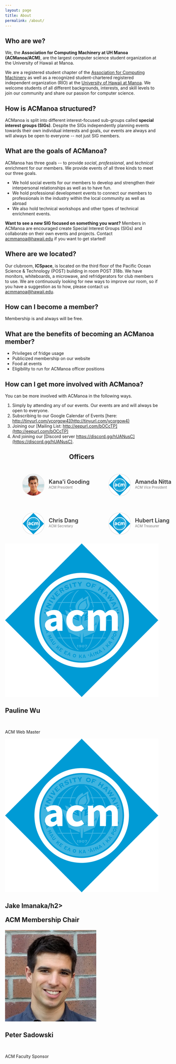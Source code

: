 ```yaml
---
layout: page
title: About
permalink: /about/
---
```


## Who are we?
We, the **Association for Computing Machinery at UH Manoa (ACManoa/ACM)**, are the largest computer science student organization at the University of Hawaii at Manoa.

We are a registered student chapter of the [Association for Computing Machinery](https://www.acm.org/) as well as a recognized student-chartered registered independent organization (RIO) at the [University of Hawaii at Manoa](https://www.hawaii.edu/). We welcome students of all different backgrounds, interests, and skill levels to join our community and share our passion for computer science.

## How is ACManoa structured?
ACManoa is split into different interest-focused sub-groups called **special interest groups (SIGs)**. Despite the SIGs independently planning events towards their own individual interests and goals, our events are always and will always be open to everyone -- not just SIG members.

## What are the goals of ACManoa?
ACManoa has three goals -- to provide *social*, *professional*, and *technical* enrichment for our members. We provide events of all three kinds to meet our three goals.

- We hold social events for our members to develop and strengthen their interpersonal relationships as well as to have fun.
- We hold professional development events to connect our members to professionals in the industry within the local community as well as abroad
- We also hold technical workshops and other types of technical enrichment events.

**Want to see a new SIG focused on something you want?** Members in ACManoa are encouraged create Special Interest Groups (SIGs) and collaborate on their own events and projects. Contact <acmmanoa@hawaii.edu> if you want to get started!

## Where are we located?
Our clubroom, **ICSpace**, is located on the third floor of the Pacific Ocean Science & Technology (POST) building in room POST 318b. We have monitors, whiteboards, a microwave, and refridgerators for club members to use. We are continuously looking for new ways to improve our room, so if you have a suggestion as to how, please contact us <acmmanoa@hawaii.edu>.

## How can I become a member?
Membership is and always will be free.

## What are the benefits of becoming an ACManoa member?
- Privileges of fridge usage
- Publicized membership on our website
- Food at events
- Eligibility to run for ACManoa officer positions

## How can I get more involved with ACManoa?
You can be more involved with ACManoa in the following ways.

1. Simply by attending any of our events. Our events are and will always be open to everyone.
2. Subscribing to our Google Calendar of Events [here: http://tinyurl.com/ycorgow4](http://tinyurl.com/ycorgow4)
3. Joining our [Mailing List: http://eepurl.com/bOCcTP](http://eepurl.com/bOCcTP)
4. And joining our [Discord server https://discord.gg/hUANusC](https://discord.gg/hUANusC).

<center>
	<h2>Officers</h2>
</center>

<style>
	#officers-container {
		width: 130%;
		max-width: 900px;
		padding: 0 20px;
		box-sizing: border-box;
		margin: auto;
		text-align: center;
	}	
	#officers-container .officer {
		width: 280px;
		height: 100px;
		display: inline-block;
		color: #333;
		text-align: left;
		transition: transform .1s;
	}
	#officers-container .officer img {
		margin: 25px 10px;
		height: 70px;
		width: 70px;
		border: 2px solid #eaeaea;
		display: inline-block;
		border-radius: 50%;
	}
	#officers-container .officer .info {
		display: inline-block;
		vertical-align: top;
		width: 180px;
	}
	#officers-container .officer .info h2 {
		margin: 0;
		padding: 0;
		margin-top: 35px;
		font-weight: 600;
		display: inline-block;
		font-size: 1.3em;
		line-height: 1.8em;
		/* Font-Family Missing */
	}
	#officers-container .officer .info p {
	 	/* Font-Family Missing */
	 	margin: 0;
	 	margin-top: -5px;
		padding-bottom: 3px;
	 	font-size: .8em;
		color: #777;
	 	vertical-align: top;
	}
</style>

<div id="officers-container">
  <div class="officer">
	<img src="/assets/img/officers/KanaiGooding.jpg" alt="Kanai Gooding">
		<div class="info">
			<h2>Kana'i Gooding</h2>
			<br>
			<p>ACM President</p>
		</div>
	</div>
	<div class="officer">
		<img src="/assets/img/officers/placehold.png" alt="Amanda Nitta">
		<div class="info">
			<h2>Amanda Nitta</h2>
			<br>
			<p>ACM Vice President</p>
		</div>
	</div>
  <div class="officer">
    <img src="/assets/img/officers/placehold.png" alt="Chris Dang">
    <div class="info">
      <h2>Chris Dang</h2>
      <br>
      <p>ACM Secretary</p>
   </div>
  </div>
  <div class="officer">
    <img src="/assets/img/officers/placehold.png" alt="Hubert Liang">
    <div class="info">
      <h2>Hubert Liang</h2>
      <br>
      <p>ACM Treasurer</p>
    </div>
  </div>
 </div>
  <div class="officer">
    <img src="/assets/img/officers/placehold.png" alt="Pauline Wu">
    <div class="info">
      <h2>Pauline Wu</h2>
      <br>
      <p>ACM Web Master</p>
    </div>
  </div>
  <div class="officer">
    <img src="/assets/img/officers/placehold.png" alt="	Jake Imanaka">
    <div class="info">
      <h2>Jake Imanaka/h2>
      <br>
      <p>ACM Membership Chair</p>
    </div>
	</div>
	<div class="officer">
		<img src="/assets/img/officers/petersadowski.jpg" alt="Peter Sadowski">
		<div class="info">
			<h2>Peter Sadowski</h2>
			<br>
			<p>ACM Faculty Sponsor</p>
		</div>
	</div>
</div>


